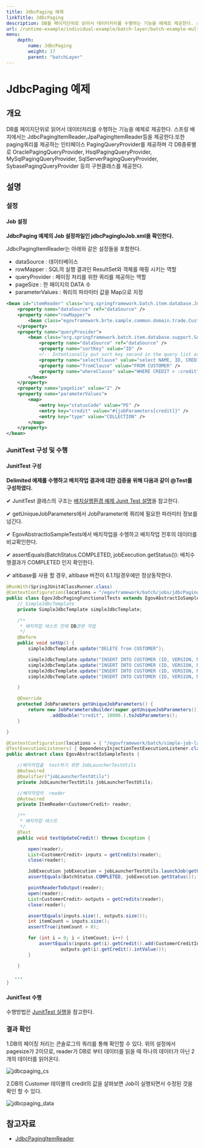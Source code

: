```yaml
---
title: JdbcPaging 예제
linkTitle: JdbcPaging
description: DB를 페이지단위로 읽어서 데이터처리를 수행하는 기능을 예제로 제공한다. 스프링 배치에서는 JdbcPagingItemReader,JpaPagingItemReader등을 제공한다.또한 paging쿼리를 제공하는 인터페이스 PagingQueryProvider를 제공하며 각 DB종류별로 OraclePagingQueryProvider, HsqlPagingQueryProvider, MySqlPagingQueryProvider, SqlServerPagingQueryProvider, SybasePagingQueryProvider 등의 구현클래스를 제공한다.
url: /runtime-example/individual-example/batch-layer/batch-example-multi-db_jdbcpaging/
menu:
    depth:
        name: JdbcPaging
        weight: 17
        parent: "batchLayer"
---
```

# JdbcPaging 예제

## 개요
DB를 페이지단위로 읽어서 데이터처리를 수행하는 기능을 예제로 제공한다. 스프링 배치에서는 JdbcPagingItemReader,JpaPagingItemReader등을 제공한다.또한 paging쿼리를 제공하는 인터페이스 PagingQueryProvider를 제공하며 각 DB종류별로 OraclePagingQueryProvider, HsqlPagingQueryProvider, MySqlPagingQueryProvider, SqlServerPagingQueryProvider, SybasePagingQueryProvider 등의 구현클래스를 제공한다.

## 설명
### 설정
#### Job 설정
<b>JdbcPaging 예제의 Job 설정파일인 jdbcPagingIoJob.xml을 확인한다.</b>

JdbcPagingItemReader는 아래와 같은 설정들을 포함한다.

- dataSource : 데이터베이스
- rowMapper : SQL의 실행 결과인 ResultSet와 객체를 매핑 시키는 역할
- queryProvider : 페이징 처리를 위한 쿼리를 제공하는 역할
- pageSize : 한 페이지의 DATA 수
- parameterValues : 쿼리의 파라미터 값을 Map으로 지정

```xml
<bean id="itemReader" class="org.springframework.batch.item.database.JdbcPagingItemReader" scope="step">
    <property name="dataSource" ref="dataSource" />
    <property name="rowMapper">
        <bean class="egovframework.brte.sample.common.domain.trade.CustomerCreditRowMapper" />
    </property>
    <property name="queryProvider">
        <bean class="org.springframework.batch.item.database.support.SqlPagingQueryProviderFactoryBean">
            <property name="dataSource" ref="dataSource" />
            <property name="sortKey" value="ID" />
            <!-- Intentionally put sort key second in the query list as a test -->
            <property name="selectClause" value="select NAME, ID, CREDIT" />
            <property name="fromClause" value="FROM CUSTOMER" />
            <property name="whereClause" value="WHERE CREDIT > :credit" />
        </bean>
    </property>
    <property name="pageSize" value="2" />
    <property name="parameterValues">
        <map>
            <entry key="statusCode" value="PE" />
            <entry key="credit" value="#{jobParameters[credit]}" />
            <entry key="type" value="COLLECTION" />
        </map>
    </property>
</bean>
```

### JunitTest 구성 및 수행
#### JunitTest 구성
<b>Delimited 예제를 수행하고 배치작업 결과에 대한 검증을 위해 다음과 같이 @Test를 구성하였다.</b>

✔ JunitTest 클래스의 구조는 [배치실행환경 예제 Junit Test 설명](../../runtime-example/individual-example/batch-layer/batch-example-run_junit_test.md)을 참고한다.

✔ getUniqueJobParameters에서 JobParameter에 쿼리에 필요한 파라미터 정보를 넘긴다.

✔ EgovAbstractIoSampleTests에서 배치작업을 수행하고 배치작업 전후의 데이터를 비교확인한다.

✔ assertEquals(BatchStatus.COMPLETED, jobExecution.getStatus()): 배치수행결과가 COMPLETED 인지 확인한다.

✔ altibase를 사용 할 경우, altibase 버전이 6.1.1일경우에만 정상동작한다.

```java
@RunWith(SpringJUnit4ClassRunner.class)
@ContextConfiguration(locations = "/egovframework/batch/jobs/jdbcPagingIoJob.xml")
public class EgovJdbcPagingFunctionalTests extends EgovAbstractIoSampleTests {
    // SimpleJdbcTemplate
    private SimpleJdbcTemplate simpleJdbcTemplate;

    /**
     * 배치작업 테스트 전에 DB관련 작업
     */
    @Before
    public void setUp() {
        simpleJdbcTemplate.update("DELETE from CUSTOMER");

        simpleJdbcTemplate.update("INSERT INTO CUSTOMER (ID, VERSION, NAME, CREDIT) VALUES  (1, 0, 'customer1', 100000)");
        simpleJdbcTemplate.update("INSERT INTO CUSTOMER (ID, VERSION, NAME, CREDIT) VALUES  (2, 0, 'customer2', 100000)");
        simpleJdbcTemplate.update("INSERT INTO CUSTOMER (ID, VERSION, NAME, CREDIT) VALUES  (3, 0, 'customer3', 100000)");
        simpleJdbcTemplate.update("INSERT INTO CUSTOMER (ID, VERSION, NAME, CREDIT) VALUES  (4, 0, 'customer4', 100000)");

    }

    @Override
    protected JobParameters getUniqueJobParameters() {
        return new JobParametersBuilder(super.getUniqueJobParameters())
                .addDouble("credit", 10000.).toJobParameters();
    }

}
```

```java
@ContextConfiguration(locations = { "/egovframework/batch/simple-job-launcher-context.xml", "/egovframework/batch/job-runner-context.xml"})
@TestExecutionListeners( { DependencyInjectionTestExecutionListener.class, StepScopeTestExecutionListener.class })
public abstract class EgovAbstractIoSampleTests {

    //배치작업을  test하기 위한 JobLauncherTestUtils
    @Autowired
    @Qualifier("jobLauncherTestUtils")
    private JobLauncherTestUtils jobLauncherTestUtils;

    //배치작업의  reader
    @Autowired
    private ItemReader<CustomerCredit> reader;

    /**
     * 배치작업 테스트
     */
    @Test
    public void testUpdateCredit() throws Exception {

        open(reader);
        List<CustomerCredit> inputs = getCredits(reader);
        close(reader);

        JobExecution jobExecution = jobLauncherTestUtils.launchJob(getUniqueJobParameters());
        assertEquals(BatchStatus.COMPLETED, jobExecution.getStatus());

        pointReaderToOutput(reader);
        open(reader);
        List<CustomerCredit> outputs = getCredits(reader);
        close(reader);

        assertEquals(inputs.size(), outputs.size());
        int itemCount = inputs.size();
        assertTrue(itemCount > 0);

        for (int i = 0; i < itemCount; i++) {
            assertEquals(inputs.get(i).getCredit().add(CustomerCreditIncreaseProcessor.FIXED_AMOUNT).intValue(),
                    outputs.get(i).getCredit().intValue());
        }

    }
 
   ...
}
```

#### JunitTest 수행
수행방법은 [JunitTest 실행](/egovframe-development/test-tool/test-case.md)을 참고한다.

### 결과 확인
1.DB의 페이징 처리는 콘솔로그의 쿼리를 통해 확인할 수 있다. 위의 설정에서 pagesize가 2이므로, reader가 DB로 부터 데이터를 읽을 때 하나의 데이터가 아닌 2개의 데이터를 읽어온다.

![jdbcpaging_cs](./images/jdbcpaging_cs.png)

2.DB의 Customer 테이블의 credit의 값을 살펴보면 Job이 실행되면서 수정된 것을 확인 할 수 있다.

![jdbcpaging_data](./images/jdbcpaging_data.png)

## 참고자료
- [JdbcPagingItemReader](./batch-core-item_reader.md)